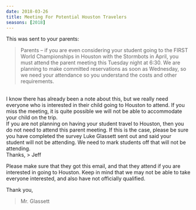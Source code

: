 ```yaml
---
date: 2018-03-26
title: Meeting For Potential Houston Travelers
seasons: [2018]
---
```

This was sent to your parents:

> Parents – if you are even considering your student going to the FIRST World Championships in Houston with the Stormbots in April, you must attend the parent meeting this Tuesday night at 6:30.  We are planning to make committed reservations as soon as Wednesday, so we need your attendance so you understand the costs and other requirements.
<br />
I know there has already been a note about this, but we really need everyone who is interested in their child going to Houston to attend. If you miss the meeting, it is quite possible we will not be able to accommodate your child on the trip.
<br />
If you are not planning on having your student travel to Houston, then you do not need to attend this parent meeting.  If this is the case, please be sure you have completed the survey Luke Glassett sent out and said your student will not be attending.  We need to mark students off that will not be attending.
<br />
Thanks,
> Jeff

Please make sure that they got this email, and that they attend if you are interested in going to Houston. Keep in mind that we may not be able to take everyone interested, and also have not officially qualified.

Thank you,
> Mr. Glassett
